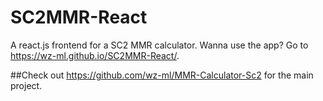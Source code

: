 # SC2MMR-React
A react.js frontend for a SC2 MMR calculator. Wanna use the app? Go to 
https://wz-ml.github.io/SC2MMR-React/.

##Check out https://github.com/wz-ml/MMR-Calculator-Sc2 for the main project.
